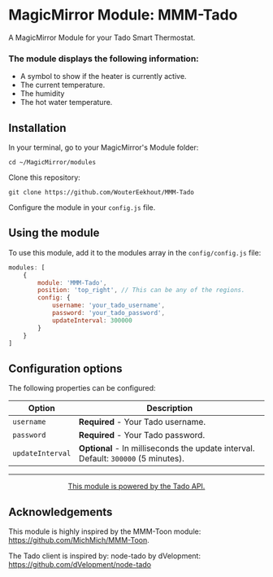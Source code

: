 # MagicMirror Module: MMM-Tado
A MagicMirror Module for your Tado Smart Thermostat. 

### The module displays the following information:

* A symbol to show if the heater is currently active.
* The current temperature.
* The humidity
* The hot water temperature.

## Installation

In your terminal, go to your MagicMirror's Module folder:
````
cd ~/MagicMirror/modules
````

Clone this repository:
````
git clone https://github.com/WouterEekhout/MMM-Tado
````

Configure the module in your `config.js` file.

## Using the module

To use this module, add it to the modules array in the `config/config.js` file:
````javascript
modules: [
    {
        module: 'MMM-Tado',
        position: 'top_right', // This can be any of the regions.
        config: {
            username: 'your_tado_username', 
            password: 'your_tado_password', 
            updateInterval: 300000
        }
    }
]
````

## Configuration options

The following properties can be configured:


<table width="100%">
	<thead>
		<tr>
			<th>Option</th>
			<th width="100%">Description</th>
		</tr>
	</thead>
	<tbody>
        <tr>
			<td><code>username</code></td>
			<td><b>Required</b></code> - Your Tado username.</td>
		</tr>
        <tr>
			<td><code>password</code></td>
			<td><b>Required</b></code> - Your Tado password.</td>
		</tr>
        <tr>
            <td><code>updateInterval</code></td>
            <td><b>Optional</b></code> - In milliseconds the update interval. Default: <code>300000</code> (5 minutes).</td>
        </tr>
	</tbody>
</table>

---
<p align="center">
    <a href="https://www.tado.com">This module is powered by the Tado API.</a>    
</p>


## Acknowledgements
This module is highly inspired by the 
MMM-Toon module: https://github.com/MichMich/MMM-Toon.

The Tado client is inspired by:
node-tado by dVelopment: https://github.com/dVelopment/node-tado
